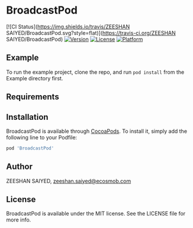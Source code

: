 # BroadcastPod

[![CI Status](https://img.shields.io/travis/ZEESHAN SAIYED/BroadcastPod.svg?style=flat)](https://travis-ci.org/ZEESHAN SAIYED/BroadcastPod)
[![Version](https://img.shields.io/cocoapods/v/BroadcastPod.svg?style=flat)](https://cocoapods.org/pods/BroadcastPod)
[![License](https://img.shields.io/cocoapods/l/BroadcastPod.svg?style=flat)](https://cocoapods.org/pods/BroadcastPod)
[![Platform](https://img.shields.io/cocoapods/p/BroadcastPod.svg?style=flat)](https://cocoapods.org/pods/BroadcastPod)

## Example

To run the example project, clone the repo, and run `pod install` from the Example directory first.

## Requirements

## Installation

BroadcastPod is available through [CocoaPods](https://cocoapods.org). To install
it, simply add the following line to your Podfile:

```ruby
pod 'BroadcastPod'
```

## Author

ZEESHAN SAIYED, zeeshan.saiyed@ecosmob.com

## License

BroadcastPod is available under the MIT license. See the LICENSE file for more info.
